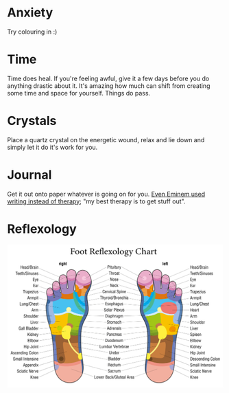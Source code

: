 <!-- TITLE: Healing -->
<!-- SUBTITLE: Resources on healing -->


# Anxiety

Try colouring in :)
# Time

Time does heal. If you're feeling awful, give it a few days before you do anything drastic about it. It's amazing how much can shift from creating some time and space for yourself. Things do pass.
# Crystals

Place a quartz crystal on the energetic wound, relax and lie down and simply let it do it's work for you.

# Journal

Get it out onto paper whatever is going on for you. [Even Eminem used writing instead of therapy](https://youtu.be/Ji5I03sko8s?t=787); "my best therapy is to get stuff out".

# Reflexology

![Foot Reflexology Chart](/uploads/foot-reflexology-chart.jpg "Foot Reflexology Chart")